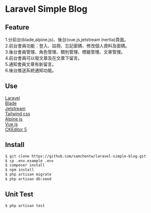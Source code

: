 # Laravel Simple Blog

## Feature  
1.分前台(blade,alpine.js)、後台(vue.js,jetstream inertia)頁面。  
2.前台會員功能：登入、註冊、忘記密碼、修改個人資料及密碼。  
3.後台會員管理、角色管理、類別管理、標籤管理、文章管理。  
4.前台會員可以發文章及在文章下留言。  
5.通知會員文章有新留言。  
6.後台推送系統通知功能。

 
## Use
[Laravel](https://laravel.com/)  
[Blade](https://laravel.com/docs/8.x/blade)  
[Jetstream](https://jetstream.laravel.com/2.x/introduction.html)  
[Tailwind css](https://tailwindcss.com/)  
[Alpine js](https://alpinejs.dev/)  
[Vue js](https://vuejs.org/)  
[CKEditor 5](https://ckeditor.com/ckeditor-5/)  


## Install
```sh
$ git clone https://github.com/samchentw/laravel-simple-blog.git
$ cp .env.example .env
$ composer install
$ npm install
$ php artisan migrate
$ php artisan db:seed
```
## Unit Test
```sh
$ php artisan test
```